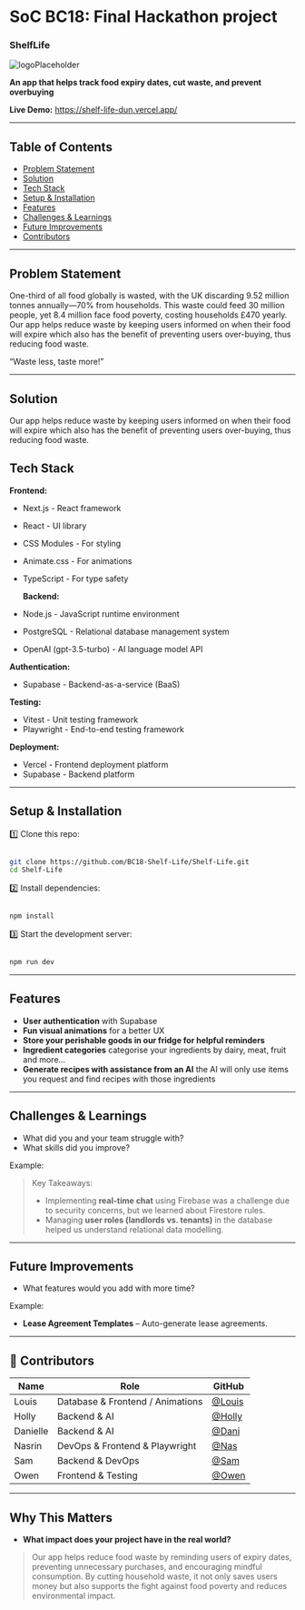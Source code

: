 # SoC BC18: Final Hackathon project

### ShelfLife

![logoPlaceholder](https://github.com/user-attachments/assets/31b6917e-0fb8-400f-89ba-b8cea445d989)

**An app that helps track food expiry dates, cut waste, and prevent overbuying**

**Live Demo:** https://shelf-life-dun.vercel.app/

---

## Table of Contents

- [Problem Statement](#problem-statement)
- [Solution](#solution)
- [Tech Stack](#tech-stack)
- [Setup & Installation](#setup--installation)
- [Features](#features)
- [Challenges & Learnings](#challenges--learnings)
- [Future Improvements](#future-improvements)
- [Contributors](#contributors)

---

## Problem Statement

One-third of all food globally is wasted, with the UK discarding 9.52 million tonnes annually—70% from households. This waste could feed 30 million people, yet 8.4 million face food poverty, costing households £470 yearly. Our app helps reduce waste by keeping users informed on when their food will expire which also has the benefit of preventing users over-buying, thus reducing food waste.

“Waste less, taste more!”

---

## Solution

Our app helps reduce waste by keeping users informed on when their food will expire which also has the benefit of preventing users over-buying, thus reducing food waste.

## Tech Stack

**Frontend:**

- Next.js - React framework
- React - UI library
- CSS Modules - For styling
- Animate.css - For animations
- TypeScript - For type safety

  **Backend:**

- Node.js - JavaScript runtime environment
- PostgreSQL - Relational database management system
- OpenAI (gpt-3.5-turbo) - AI language model API

**Authentication:**

- Supabase - Backend-as-a-service (BaaS)

**Testing:**

- Vitest - Unit testing framework
- Playwright - End-to-end testing framework

**Deployment:**

- Vercel - Frontend deployment platform
- Supabase - Backend platform

---

## Setup & Installation

1️⃣ Clone this repo:

```bash

git clone https://github.com/BC18-Shelf-Life/Shelf-Life.git
cd Shelf-Life

```

2️⃣ Install dependencies:

```bash

npm install

```

3️⃣ Start the development server:

```bash

npm run dev

```

---

## Features

- **User authentication** with Supabase
- **Fun visual animations** for a better UX
- **Store your perishable goods in our fridge for helpful reminders**
- **Ingredient categories** categorise your ingredients by dairy, meat, fruit and more...
- **Generate recipes with assistance from an AI** the AI will only use items you request and find recipes with those ingredients

---

## Challenges & Learnings

- What did you and your team struggle with?
- What skills did you improve?

Example:

> Key Takeaways:
>
> - Implementing **real-time chat** using Firebase was a challenge due to security concerns, but we learned about Firestore rules.
> - Managing **user roles (landlords vs. tenants)** in the database helped us understand relational data modelling.

---

## Future Improvements

- What features would you add with more time?

Example:

- **Lease Agreement Templates** – Auto-generate lease agreements.

---

## 👥 Contributors

| Name     | Role                             | GitHub                                   |
| -------- | -------------------------------- | ---------------------------------------- |
| Louis    | Database & Frontend / Animations | [@Louis](https://github.com/L-Brookling) |
| Holly    | Backend & AI                     | [@Holly](https://github.com/Holl4444)    |
| Danielle | Backend & AI                     | [@Dani](https://github.com/daniellem62)  |
| Nasrin   | DevOps & Frontend & Playwright   | [@Nas](https://github.com/Nas1010)       |
| Sam      | Backend & DevOps                 | [@Sam](https://github.com/samannetts8)   |
| Owen     | Frontend & Testing               | [@Owen](https://github.com/Oweshbin)     |

---

## Why This Matters

- **What impact does your project have in the real world?**

> Our app helps reduce food waste by reminding users of expiry dates, preventing unnecessary purchases, and encouraging mindful consumption. By cutting household waste, it not only saves users money but also supports the fight against food poverty and reduces environmental impact.
